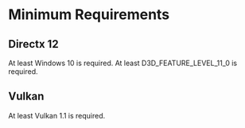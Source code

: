 # Minimum Requirements

## Directx 12

At least Windows 10 is required.
At least D3D_FEATURE_LEVEL_11_0 is required.

## Vulkan

At least Vulkan 1.1 is required.